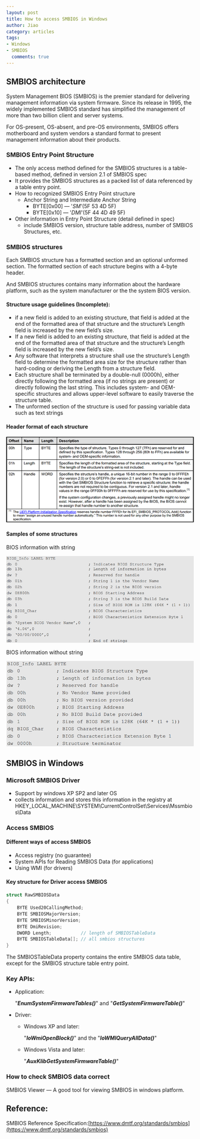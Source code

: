 ```yaml
---
layout: post
title: How to access SMBIOS in Windows
author: Jiao
category: articles
tags: 
- Windows
- SMBIOS
  comments: true
---
```


## SMBIOS architecture

System Management BIOS (SMBIOS) is the premier standard for delivering management information via system firmware. Since its release in 1995, the widely implemented SMBIOS standard has simplified the management of more than two billion client and server systems.

For OS-present, OS-absent, and pre-OS environments, SMBIOS offers motherboard and system vendors a standard format to present management information about their products.

### SMBIOS Entry Point Structure

- The only access method defined for the SMBIOS structures is a table-based method, defined in version 2.1 of SMBIOS spec
- It provides the SMBIOS structures as a packed list of data referenced by a table entry point.
- How to recognized SMBIOS Entry Point structure
  - Anchor String and Intermediate Anchor String
    - BYTE[0x00] — '_SM_'(5F 53 4D 5F)
    - BYTE[0x10] — '_DMI_'(5F 44 4D 49 5F)
- Other information in Entry Point Structure (detail defined in spec)
  - include SMBIOS version, structure table address, number of SMBIOS Structures, etc.

### SMBIOS structures

Each SMBIOS structure has a formatted section and an optional unformed section. The formatted section of each structure begins with a 4-byte header.

And SMBIOS structures contains many information about the hardware platform, such as the system manufacturer or the the system BIOS version.

#### Structure usage guidelines (Incomplete):

- if a new field is added to an existing structure, that field is added at the end of the formatted area of that structure and the structure’s Length field is increased by the new field’s size.
- If a new field is added to an existing structure, that field is added at the end of the formatted area of that structure and the structure’s Length field is increased by the new field’s size.
- Any software that interprets a structure shall use the structure’s Length field to determine the formatted area size for the structure rather than hard-coding or deriving the Length from a structure field.
- Each structure shall be terminated by a double-null (0000h), either directly following the formatted area (if no strings are present) or directly following the last string. This includes system- and OEM-specific structures and allows upper-level software to easily traverse the structure table.
- The unformed section of the structure is used for passing variable data such as text strings

#### Header format of each structure

![](/images/How-to-access-SMBIOS-in-Windows/HearderFormat.png)

#### Samples of some structures

BIOS information with string

![](/images/How-to-access-SMBIOS-in-Windows/BIOS_Info_With_String.png)

BIOS information without string

![](/images/How-to-access-SMBIOS-in-Windows/BIOS_Info_Without_String.png)

## SMBIOS in Windows

### Microsoft SMBIOS Driver

- Support by windows XP SP2 and later OS
- collects information and stores this information in the registry at HKEY_LOCAL_MACHINE\SYSTEM\CurrentControlSet\Services\Mssmbios\Data

### Access SMBIOS

#### Different ways of access SMBIOS

- Access registry (no guarantee)
- System APIs for Reading SMBIOS Data (for applications)
- Using WMI (for drivers)

#### Key structure for Driver access SMBIOS

```c++
struct RawSMBIOSData
{
	BYTE Used20CallingMethod;
	BYTE SMBIOSMajorVersion;
	BYTE SMBIOSMinorVersion;
	BYTE DmiRevision;
	DWORD Length;			// length of SMBIOSTableData
	BYTE SMBIOSTableData[];	// all smbios structures
}
```

The SMBIOSTableData property contains the entire SMBIOS data table, except for the SMBIOS structure table entry point.

### Key APIs:

- Application:

  "***EnumSystemFirmwareTables()***" and "***GetSystemFirmwareTable()***"

- Driver:

  - Windows XP and later: 

    "***IoWmiOpenBlock()***" and the "***IoWMIQueryAllData()***"

  - Windows Vista and later:

    "***AuxKlibGetSystemFirmwareTable()***"

### How to check SMBIOS data correct

SMBIOS Viewer — A good tool for viewing SMBIOS in windows platform.

## Reference:

SMBIOS Reference Specification:[https://www.dmtf.org/standards/smbios](https://www.dmtf.org/standards/smbios)